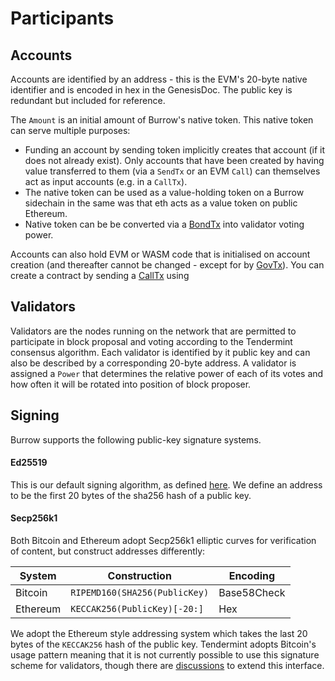# Participants

## Accounts

Accounts are identified by an address - this is the EVM's 20-byte native identifier and is encoded in hex in the GenesisDoc. The public key is redundant but included for reference. 

The `Amount` is an initial amount of Burrow's native token. This native token can serve multiple purposes:

- Funding an account by sending token implicitly creates that account (if it does not already exist). Only accounts that have been created by having value transferred to them (via a `SendTx` or an EVM `Call`) can themselves act as input accounts (e.g. in a `CallTx`).
- The native token can be used as a value-holding token on a Burrow sidechain in the same was that eth acts as a value token on public Ethereum.
- Native token can be be converted via a [BondTx](/docs/reference/transactions.md#bondtx) into validator voting power.

Accounts can also hold EVM or WASM code that is initialised on account creation (and thereafter cannot be changed - except for by [GovTx](/docs/reference/transactions.md#govtx)). You can create a contract by sending a [CallTx](/reference/transactions.md#calltx) using

## Validators

Validators are the nodes running on the network that are permitted to participate in block proposal and voting according to the Tendermint consensus algorithm. 
Each validator is identified by it public key and can also be described by a corresponding 20-byte address. A validator is assigned a `Power` that determines the relative 
power of each of its votes and how often it will be rotated into position of block proposer.

## Signing

Burrow supports the following public-key signature systems.

#### Ed25519

This is our default signing algorithm, as defined [here](https://ed25519.cr.yp.to/). We define an address to be the first 20 bytes of the sha256 hash of a public key.

#### Secp256k1

Both Bitcoin and Ethereum adopt Secp256k1 elliptic curves for verification of content, but construct addresses differently:

| System | Construction | Encoding |
| ------ | ------------ | -------- |
| Bitcoin | `RIPEMD160(SHA256(PublicKey)` | Base58Check |
| Ethereum | `KECCAK256(PublicKey)[-20:]` | Hex |

We adopt the Ethereum style addressing system which takes the last 20 bytes of the `KECCAK256` hash of the public key.
Tendermint adopts Bitcoin's usage pattern meaning that it is not currently possible to use this signature scheme for validators,
though there are [discussions](https://github.com/tendermint/tendermint/issues/2358) to extend this interface.
